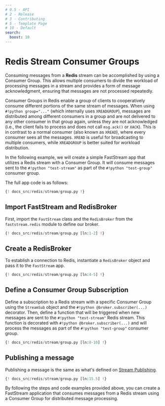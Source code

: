 ```yaml
---
# 0.5 - API
# 2 - Release
# 3 - Contributing
# 5 - Template Page
# 10 - Default
search:
  boost: 10
---
```


# Redis Stream Consumer Groups

Consuming messages from a **Redis** stream can be accomplished by using a Consumer Group. This allows multiple consumers to divide the workload of processing messages in a stream and provides a form of message acknowledgment, ensuring that messages are not processed repeatedly.

Consumer Groups in Redis enable a group of clients to cooperatively consume different portions of the same stream of messages. When using `#!python group="..."` (which internally uses `XREADGROUP`), messages are distributed among different consumers in a group and are not delivered to any other consumer in that group again, unless they are not acknowledged (i.e., the client fails to process and does not call `msg.ack()` or `XACK`). This is in contrast to a normal consumer (also known as `XREAD`), where every consumer sees all the messages. `XREAD` is useful for broadcasting to multiple consumers, while `XREADGROUP` is better suited for workload distribution.

In the following example, we will create a simple FastStream app that utilizes a Redis stream with a Consumer Group. It will consume messages sent to the `#!python "test-stream"` as part of the `#!python "test-group"` consumer group.

The full app code is as follows:

```python linenums="1"
{! docs_src/redis/stream/group.py !}
```

## Import FastStream and RedisBroker

First, import the `FastStream` class and the `RedisBroker` from the `faststream.redis` module to define our broker.

```python linenums="1"
{! docs_src/redis/stream/group.py [ln:1-2] !}
```

## Create a RedisBroker

To establish a connection to Redis, instantiate a `RedisBroker` object and pass it to the `FastStream` app.

```python linenums="1"
{! docs_src/redis/stream/group.py [ln:4-5] !}
```

## Define a Consumer Group Subscription

Define a subscription to a Redis stream with a specific Consumer Group using the `StreamSub` object and the `#!python @broker.subscriber(...)` decorator. Then, define a function that will be triggered when new messages are sent to the `#!python "test-stream"` Redis stream. This function is decorated with `#!python @broker.subscriber(...)` and will process the messages as part of the `#!python "test-group"` consumer group.

```python linenums="1"
{! docs_src/redis/stream/group.py [ln:8-10] !}
```

## Publishing a message

Publishing a message is the same as what's defined on [Stream Publishing](./publishing.md).

```python linenums="1"
{! docs_src/redis/stream/group.py [ln:15.5] !}
```

By following the steps and code examples provided above, you can create a FastStream application that consumes messages from a Redis stream using a Consumer Group for distributed message processing.
